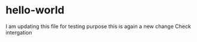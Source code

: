# hello-world
I am updating this file for testing purpose
this is again a new change
Check intergation
